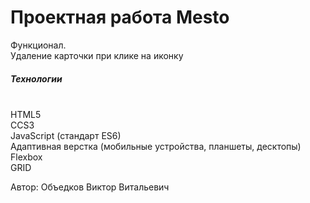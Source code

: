 # Проектная работа Mesto

Функционал.
<br>
Удаление карточки при клике на иконку

<h5>Технологии</h5>
<br>
HTML5
<br>
CCS3
<br>
JavaScript (стандарт ES6)
<br>
Адаптивная верстка (мобильные устройства, планшеты, десктопы)
<br>
Flexbox
<br>
GRID

Автор: Объедков Виктор Витальевич
